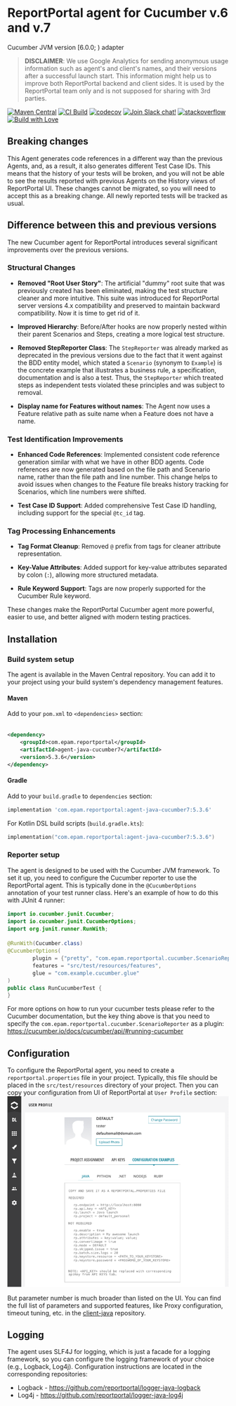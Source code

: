 # ReportPortal agent for Cucumber v.6 and v.7

Cucumber JVM version [6.0.0; ) adapter

> **DISCLAIMER**: We use Google Analytics for sending anonymous usage information such as agent's and client's names,
> and their versions after a successful launch start. This information might help us to improve both ReportPortal
> backend and client sides. It is used by the ReportPortal team only and is not supposed for sharing with 3rd parties.

[![Maven Central](https://img.shields.io/maven-central/v/com.epam.reportportal/agent-java-cucumber7.svg?label=Maven%20Central)](https://central.sonatype.com/artifact/com.epam.reportportal/agent-java-cucumber7)
[![CI Build](https://github.com/reportportal/agent-java-cucumber7/actions/workflows/ci.yml/badge.svg)](https://github.com/reportportal/agent-java-cucumber7/actions/workflows/ci.yml)
[![codecov](https://codecov.io/gh/reportportal/agent-java-cucumber7/graph/badge.svg?token=NS72PTFF9C)](https://codecov.io/gh/reportportal/agent-java-cucumber7)
[![Join Slack chat!](https://img.shields.io/badge/slack-join-brightgreen.svg)](https://slack.epmrpp.reportportal.io/)
[![stackoverflow](https://img.shields.io/badge/reportportal-stackoverflow-orange.svg?style=flat)](http://stackoverflow.com/questions/tagged/reportportal)
[![Build with Love](https://img.shields.io/badge/build%20with-❤%EF%B8%8F%E2%80%8D-lightgrey.svg)](http://reportportal.io?style=flat)

## Breaking changes

This Agent generates code references in a different way than the previous Agents, and, as a result, it also generates
different Test Case IDs. This means that the history of your tests will be broken, and you will not be able to see the
results reported with previous Agents on the History views of ReportPortal UI. These changes cannot be migrated, so you
will need to accept this as a breaking change. All newly reported tests will be tracked as usual.

## Difference between this and previous versions

The new Cucumber agent for ReportPortal introduces several significant improvements over the previous versions.

### Structural Changes

- **Removed "Root User Story"**: The artificial "dummy" root suite that was previously created has been eliminated,
  making the test structure cleaner and more intuitive. This suite was introduced for ReportPortal server versions 4.x
  compatibility and preserved to maintain backward compatibility. Now it is time to get rid of it.

- **Improved Hierarchy**: Before/After hooks are now properly nested within their parent Scenarios and Steps, creating a
  more logical test structure.

- **Removed StepReporter Class**: The `StepReporter` was already marked as deprecated in the previous versions due to
  the fact that it went against the BDD entity model, which stated a `Scenario` (synonym to `Example`) is the concrete
  example that illustrates a business rule, a specification, documentation and is also a test. Thus, the `StepReporter`
  which treated steps as independent tests violated these principles and was subject to removal.

- **Display name for Features without names**: The Agent now uses a Feature relative path as suite name when a Feature
  does not have a name.

### Test Identification Improvements

- **Enhanced Code References**: Implemented consistent code reference generation similar with what we have in other BDD
  agents. Code references are now generated based on the file path and Scenario name, rather than the file path and
  line number. This change helps to avoid issues when changes to the Feature file breaks history tracking for Scenarios,
  which line numbers were shifted.

- **Test Case ID Support**: Added comprehensive Test Case ID handling, including support for the special `@tc_id` tag.

### Tag Processing Enhancements

- **Tag Format Cleanup**: Removed `@` prefix from tags for cleaner attribute representation.

- **Key-Value Attributes**: Added support for key-value attributes separated by colon (`:`), allowing more structured
  metadata.

- **Rule Keyword Support**: Tags are now properly supported for the Cucumber Rule keyword.

These changes make the ReportPortal Cucumber agent more powerful, easier to use, and better aligned with modern testing
practices.

## Installation

### Build system setup

The agent is available in the Maven Central repository. You can add it to your project using your build system's
dependency management features.

#### Maven

Add to your `pom.xml` to `<dependencies>` section:

```xml

<dependency>
    <groupId>com.epam.reportportal</groupId>
    <artifactId>agent-java-cucumber7</artifactId>
    <version>5.3.6</version>
</dependency>
```

#### Gradle

Add to your `build.gradle` to `dependencies` section:

```groovy
implementation 'com.epam.reportportal:agent-java-cucumber7:5.3.6'
```

For Kotlin DSL build scripts (`build.gradle.kts`):

```kotlin
implementation("com.epam.reportportal:agent-java-cucumber7:5.3.6")
```

### Reporter setup

The agent is designed to be used with the Cucumber JVM framework. To set it up, you need to configure the Cucumber
reporter to use the ReportPortal agent. This is typically done in the `@CucumberOptions` annotation of your test runner
class. Here's an example of how to do this with JUnit 4 runner:

```java
import io.cucumber.junit.Cucumber;
import io.cucumber.junit.CucumberOptions;
import org.junit.runner.RunWith;

@RunWith(Cucumber.class)
@CucumberOptions(
        plugin = {"pretty", "com.epam.reportportal.cucumber.ScenarioReporter"},
        features = "src/test/resources/features",
        glue = "com.example.cucumber.glue"
)
public class RunCucumberTest {
}
```

For more options on how to run your cucumber tests please refer to the Cucumber documentation, but the key thing above
is that you need to specify the `com.epam.reportportal.cucumber.ScenarioReporter` as a plugin:
https://cucumber.io/docs/cucumber/api/#running-cucumber

## Configuration
To configure the ReportPortal agent, you need to create a `reportportal.properties` file in your project. Typically,
this file should be placed in the `src/test/resources` directory of your project. Then you can copy your configuration
from UI of ReportPortal at `User Profile` section:
![Profile](screenshot.png)

But parameter number is much broader than listed on the UI. You can find the full list of parameters and supported
features, like Proxy configuration, timeout tuning, etc. in the
[client-java](https://github.com/reportportal/client-java) repository.

## Logging
The agent uses SLF4J for logging, which is just a facade for a logging framework, so you can configure the logging
framework of your choice (e.g., Logback, Log4j). Configuration instructions are located in the corresponding
repositories:
- Logback - https://github.com/reportportal/logger-java-logback
- Log4j - https://github.com/reportportal/logger-java-log4j
